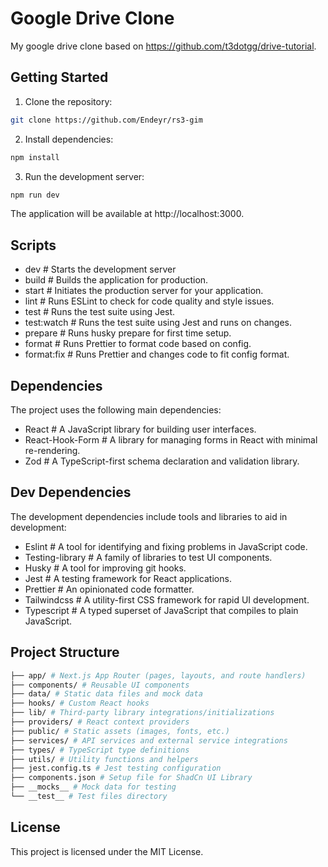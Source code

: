 # Google Drive Clone

My google drive clone based on https://github.com/t3dotgg/drive-tutorial. 

## Getting Started

1. Clone the repository:

```bash
git clone https://github.com/Endeyr/rs3-gim
```

2. Install dependencies: 

```bash
npm install
```

3. Run the development server:

```bash
npm run dev
```

The application will be available at http://localhost:3000.

## Scripts

- dev # Starts the development server
- build # Builds the application for production.
- start # Initiates the production server for your application.
- lint # Runs ESLint to check for code quality and style issues.
- test # Runs the test suite using Jest.
- test:watch # Runs the test suite using Jest and runs on changes.
- prepare # Runs husky prepare for first time setup.
- format # Runs Prettier to format code based on config.
- format:fix # Runs Prettier and changes code to fit config format.

## Dependencies

The project uses the following main dependencies:

- React # A JavaScript library for building user interfaces.
- React-Hook-Form # A library for managing forms in React with minimal re-rendering.
- Zod # A TypeScript-first schema declaration and validation library.

## Dev Dependencies

The development dependencies include tools and libraries to aid in development:

- Eslint # A tool for identifying and fixing problems in JavaScript code.
- Testing-library # A family of libraries to test UI components.
- Husky # A tool for improving git hooks.
- Jest # A testing framework for React applications.
- Prettier # An opinionated code formatter.
- Tailwindcss # A utility-first CSS framework for rapid UI development.
- Typescript # A typed superset of JavaScript that compiles to plain JavaScript.

## Project Structure

```bash
├── app/ # Next.js App Router (pages, layouts, and route handlers)
├── components/ # Reusable UI components
├── data/ # Static data files and mock data
├── hooks/ # Custom React hooks
├── lib/ # Third-party library integrations/initializations
├── providers/ # React context providers
├── public/ # Static assets (images, fonts, etc.)
├── services/ # API services and external service integrations
├── types/ # TypeScript type definitions
├── utils/ # Utility functions and helpers
├── jest.config.ts # Jest testing configuration
├── components.json # Setup file for ShadCn UI Library
├── __mocks__ # Mock data for testing
└── __test__ # Test files directory
```

## License

This project is licensed under the MIT License.